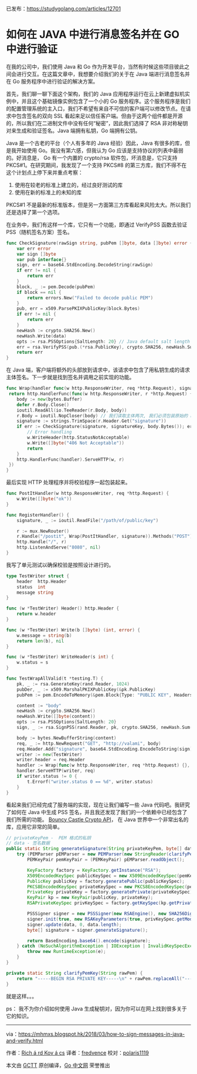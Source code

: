 已发布：https://studygolang.com/articles/12701

# 如何在 JAVA 中进行消息签名并在 GO 中进行验证

在我的公司中，我们使用 Java 和 Go 作为开发平台，当然有时候这些项目彼此之间会进行交互。在这篇文章中，我想要介绍我们的关于在 Java 端进行消息签名并在 Go 服务程序中进行验证的解决方案。

首先，我们聊一聊下面这个架构，我们的 Java 应用程序运行在云上新建虚拟机实例中，并且这个基础镜像实例包含了一个小的 Go 服务程序。这个服务程序是我们的配置管理系统的主入口，我们不希望有来自不可信的客户端可以修改节点。在请求中包含签名的双向 SSL 看起来足以信任客户端。但由于这两个组件都是开源的，所以我们在二进制文件中没有任何“秘密”，因此我们选择了 RSA 非对称秘钥对来生成和验证签名。Java 端拥有私钥，Go 端拥有公钥。

Java 是一个古老的平台（个人有多年的 Java 经验）因此，Java 有很多的库，但是我开始使用 Go。我没有第六感，但我认为 Go 应该是支持协议的列表中最弱的。好消息是， Go 有一个内置的 crypto/rsa 软件包，坏消息是，它只支持 PKCS#1。在研究期间，我发现了一个支持 PKCS#8 的第三方库，我们不得不在这个计划点上停下来并重点考察：

1. 使用在较老的标准上建立的，经过良好测试的库
2. 使用在新的标准上的未知的库

PKCS#1 不是最新的标准版本，但是另一方面第三方库看起来风险太大。所以我们还是选择了第一个选项。

在业务中，我们有这样一个库，它只有一个功能，即通过 VerifyPSS 函数去验证 PSS（随机签名方案）签名。

```go
func CheckSignature(rawSign string, pubPem []byte, data []byte) error {
	var err error
	var sign []byte
	var pub interface{}
	sign, err = base64.StdEncoding.DecodeString(rawSign)
	if err != nil {
		return err
	}
	block, _ := pem.Decode(pubPem)
	if block == nil {
		return errors.New("Failed to decode public PEM")
	}
	pub, err = x509.ParsePKIXPublicKey(block.Bytes)
	if err != nil {
		return err
	}
	newHash := crypto.SHA256.New()
	newHash.Write(data)
	opts := rsa.PSSOptions{SaltLength: 20} // Java default salt length
	err = rsa.VerifyPSS(pub.(*rsa.PublicKey), crypto.SHA256, newHash.Sum(nil), sign, &opts)
	return err
}
```

在 Java 端，客户端将额外的头部放到请求中，该请求中包含了用私钥生成的请求主体签名。下一步就是找到签名并调用之前实现的功能。

```go
func Wrap(handler func(w http.ResponseWriter, req *http.Request), signatureKey []byte) http.Handler {
 return http.HandlerFunc(func(w http.ResponseWriter, r *http.Request) {
	body := new(bytes.Buffer)
	defer r.Body.Close()
	ioutil.ReadAll(io.TeeReader(r.Body, body))
	r.Body = ioutil.NopCloser(body) // 我们读取主体两次, 我们必须包装原始的 ReadCloser
	signature := strings.TrimSpace(r.Header.Get("signature"))
	if err := CheckSignature(signature, signatureKey, body.Bytes()); err != nil {
		// Error handling
		w.WriteHeader(http.StatusNotAcceptable)
		w.Write([]byte("406 Not Acceptable"))
		return
	}
	http.HandlerFunc(handler).ServeHTTP(w, r)
 })
}
```

最后实现 HTTP 处理程序并将校验程序一起包装起来。

```go
func PostItHandler(w http.ResponseWriter, req *http.Request) {
	w.Write([]byte("ok"))
}

func RegisterHandler() {
	signature, _ := ioutil.ReadFile("/path/of/public/key")

	r := mux.NewRouter()
	r.Handle("/postit", Wrap(PostItHandler, signature)).Methods("POST")
	http.Handle("/", r)
	http.ListenAndServe("8080", nil)
}
```

我写了单元测试以确保校验是按照设计进行的。

```go
type TestWriter struct {
	header  http.Header
	status  int
	message string
}

func (w *TestWriter) Header() http.Header {
	return w.header
}

func (w *TestWriter) Write(b []byte) (int, error) {
	w.message = string(b)
	return len(b), nil
}

func (w *TestWriter) WriteHeader(s int) {
	w.status = s
}

func TestWrapAllValid(t *testing.T) {
	pk, _ := rsa.GenerateKey(rand.Reader, 1024)
	pubDer, _ := x509.MarshalPKIXPublicKey(&pk.PublicKey)
	pubPem := pem.EncodeToMemory(&pem.Block{Type: "PUBLIC KEY", Headers: nil, Bytes: pubDer})

	content := "body"
	newHash := crypto.SHA256.New()
	newHash.Write([]byte(content))
	opts := rsa.PSSOptions{SaltLength: 20}
	sign, _ := rsa.SignPSS(rand.Reader, pk, crypto.SHA256, newHash.Sum(nil), &opts)

	body := bytes.NewBufferString(content)
	req, _ := http.NewRequest("GET", "http://valami", body)
	req.Header.Add("signature", base64.StdEncoding.EncodeToString(sign))
	writer := new(TestWriter)
	writer.header = req.Header
	handler := Wrap(func(w http.ResponseWriter, req *http.Request) {}, pubPem)
	handler.ServeHTTP(writer, req)
	if writer.status != 0 {
		t.Errorf("writer.status 0 == %d", writer.status)
	}
}
```

看起来我们已经完成了服务端的实现，现在让我们编写一些 Java 代码吧。我研究了如何在 Java 中生成 PSS 签名，并且我还发现了我们的一个依赖中已经包含了我们所需的功能。 [Bouncy Castle Crypto API](http://bouncycastle.org/)， 在 Java 世界中一个非常出名的库，应用它非常的简单。

```java
// privateKeyPem -  PEM 格式的私钥
// data - 签名数据
public static String generateSignature(String privateKeyPem, byte[] data) {
	try (PEMParser pEMParser = new PEMParser(new StringReader(clarifyPemKey(privateKeyPem)))) {
		PEMKeyPair pemKeyPair = (PEMKeyPair) pEMParser.readObject();

		KeyFactory factory = KeyFactory.getInstance("RSA");
		X509EncodedKeySpec publicKeySpec = new X509EncodedKeySpec(pemKeyPair.getPublicKeyInfo().getEncoded());
		PublicKey publicKey = factory.generatePublic(publicKeySpec);
		PKCS8EncodedKeySpec privateKeySpec = new PKCS8EncodedKeySpec(pemKeyPair.getPrivateKeyInfo().getEncoded());
		PrivateKey privateKey = factory.generatePrivate(privateKeySpec);
		KeyPair kp = new KeyPair(publicKey, privateKey);
		RSAPrivateKeySpec privKeySpec = factory.getKeySpec(kp.getPrivate(), RSAPrivateKeySpec.class);

		PSSSigner signer = new PSSSigner(new RSAEngine(), new SHA256Digest(), 20); //确保我们使用默认的 salt lenght
		signer.init(true, new RSAKeyParameters(true, privKeySpec.getModulus(), privKeySpec.getPrivateExponent()));
		signer.update(data, 0, data.length);
		byte[] signature = signer.generateSignature();

		return BaseEncoding.base64().encode(signature);
	} catch (NoSuchAlgorithmException | IOException | InvalidKeySpecException | CryptoException e) {
		throw new RuntimeException(e);
	}
}

private static String clarifyPemKey(String rawPem) {
	return "-----BEGIN RSA PRIVATE KEY-----\n" + rawPem.replaceAll("-----(.*)-----|\n", "") + "\n-----END RSA PRIVATE KEY-----"; // PEMParser nem kedveli a sort ö r é seket
}
```

就是这样。。。

ps： 我不为你介绍如何使用 Java 生成秘钥对，因为你可以在网上找到很多关于它的知识。

---

via：https://mhmxs.blogspot.hk/2018/03/how-to-sign-messages-in-java-and-verify.html

作者：[Rich á rd Kov á cs](https://mhmxs.blogspot.hk/)
译者：[fredvence](https://github.com/fredvence)
校对：[polaris1119](https://github.com/polaris1119)

本文由 [GCTT](https://github.com/studygolang/GCTT) 原创编译，[Go 中文网](https://studygolang.com/) 荣誉推出


